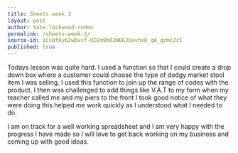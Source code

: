```yaml
---
title: Sheets week 3
layout: post
author: tate.lockwood-roden
permalink: /sheets-week-3/
source-id: 1CsNfAy62wDvsf-QIEm9b02WEEJUvvhxD_qA_gzmcZzI
published: true
---
```

Todays lesson was quite hard. I used a function so that I could create a drop down box where a customer could choose the type of dodgy market stool item I was selling. I used this function to join up the range of codes with the product. I then was challenged to add things like V.A.T to my form when my teacher called me and my piers to the front I took good notice of what they were doing this helped me work quickly as I understood what I needed to do.

I am on track for a well working spreadsheet and I am very happy with the progress I have made so I will love to get back working on my business and coming up with good ideas.

